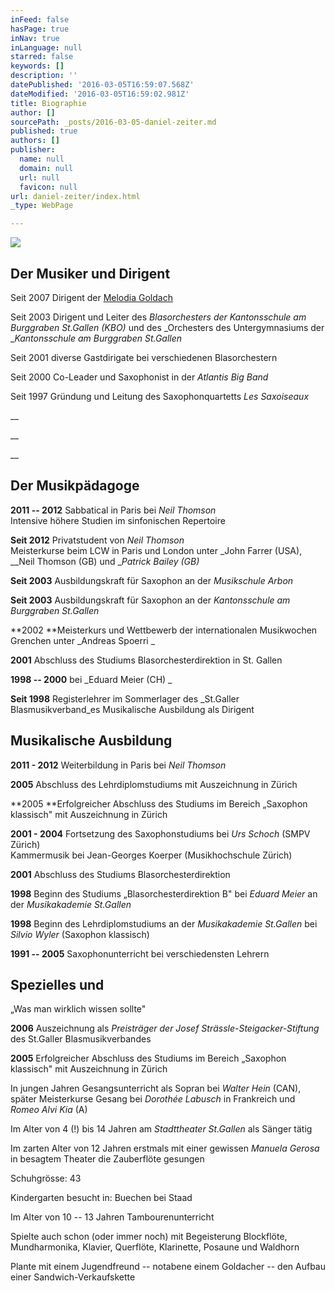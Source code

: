 ```yaml
---
inFeed: false
hasPage: true
inNav: true
inLanguage: null
starred: false
keywords: []
description: ''
datePublished: '2016-03-05T16:59:07.568Z'
dateModified: '2016-03-05T16:59:02.981Z'
title: Biographie
author: []
sourcePath: _posts/2016-03-05-daniel-zeiter.md
published: true
authors: []
publisher:
  name: null
  domain: null
  url: null
  favicon: null
url: daniel-zeiter/index.html
_type: WebPage

---
```

![](https://s3-us-west-2.amazonaws.com/the-grid-img/p/65bf03fa4afdc51ffd577d0f52e1cad3c3a9edef.jpg)

## Der Musiker und Dirigent

Seit 2007 Dirigent der [Melodia Goldach][0]

Seit 2003 Dirigent und Leiter des _Blasorchesters der Kantonsschule am Burggraben St.Gallen (KBO)_ und des _Orchesters des Untergymnasiums der __Kantonsschule am Burggraben St.Gallen_

Seit 2001 diverse Gastdirigate bei verschiedenen Blasorchestern 

Seit 2000 Co-Leader und Saxophonist in der _Atlantis Big Band_

Seit 1997 Gründung und Leitung des Saxophonquartetts _Les Saxoiseaux_

__

__

__

## Der Musikpädagoge

**2011 -- 2012** Sabbatical in Paris bei _Neil Thomson_  
Intensive höhere Studien im sinfonischen Repertoire

**Seit 2012** Privatstudent von _Neil Thomson_  
Meisterkurse beim LCW in Paris und London unter _John Farrer (USA), __Neil Thomson (GB) und __Patrick Bailey (GB)_

**Seit 2003** Ausbildungskraft für Saxophon an der _Musikschule Arbon_

**Seit 2003** Ausbildungskraft für Saxophon an der _Kantonsschule am Burggraben St.Gallen_

**2002 **Meisterkurs und Wettbewerb der internationalen Musikwochen Grenchen unter _Andreas Spoerri _

**2001** Abschluss des Studiums Blasorchesterdirektion in St. Gallen

**1998 -- 2000** bei _Eduard Meier (CH) _

**Seit 1998** Registerlehrer im Sommerlager des _St.Galler Blasmusikverband_es Musikalische Ausbildung als Dirigent

## Musikalische Ausbildung

**2011 - 2012** Weiterbildung in Paris bei _Neil Thomson_

**2005** Abschluss des Lehrdiplomstudiums mit Auszeichnung in Zürich

**2005 **Erfolgreicher Abschluss des Studiums im Bereich „Saxophon klassisch" mit Auszeichnung in Zürich

**2001 - 2004** Fortsetzung des Saxophonstudiums bei _Urs Schoch_ (SMPV Zürich)  
Kammermusik bei Jean-Georges Koerper (Musikhochschule Zürich)

**2001** Abschluss des Studiums Blasorchesterdirektion

**1998** Beginn des Studiums „Blasorchesterdirektion B" bei _Eduard Meier_ an der _Musikakademie St.Gallen_

**1998** Beginn des Lehrdiplomstudiums an der _Musikakademie St.Gallen_ bei _Silvio Wyler_ (Saxophon klassisch)

**1991 -- 2005** Saxophonunterricht bei verschiedensten Lehrern

## Spezielles und   
„Was man wirklich wissen sollte" 

**2006** Auszeichnung als _Preisträger der Josef Strässle-Steigacker-Stiftung_ des St.Galler Blasmusikverbandes

**2005** Erfolgreicher Abschluss des Studiums im Bereich „Saxophon klassisch" mit Auszeichnung in Zürich

In jungen Jahren Gesangsunterricht als Sopran bei _Walter Hein_ (CAN), später Meisterkurse Gesang bei _Dorothée Labusch_ in Frankreich und _Romeo Alvi Kia_ (A) 

Im Alter von 4 (!) bis 14 Jahren am _Stadttheater St.Gallen_ als Sänger tätig 

Im zarten Alter von 12 Jahren erstmals mit einer gewissen _Manuela Gerosa_ in besagtem Theater die Zauberflöte gesungen 

Schuhgrösse: 43 

Kindergarten besucht in: Buechen bei Staad 

Im Alter von 10 -- 13 Jahren Tambourenunterricht 

Spielte auch schon (oder immer noch) mit Begeisterung Blockflöte, Mundharmonika, Klavier, Querflöte, Klarinette, Posaune und Waldhorn 

Plante mit einem Jugendfreund -- notabene einem Goldacher -- den Aufbau einer Sandwich-Verkaufskette

[0]: http://www.melodia.ch/